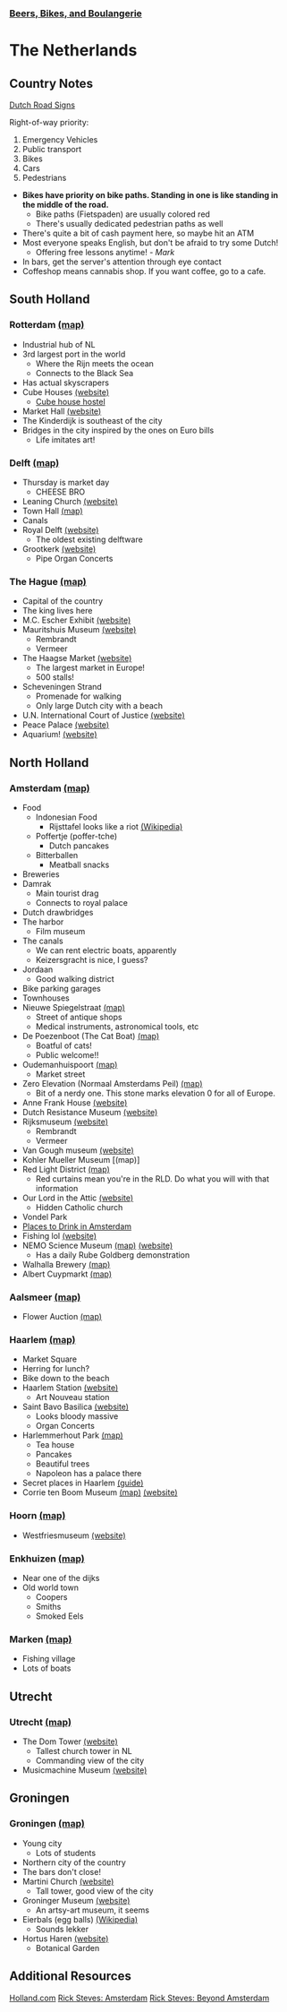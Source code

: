 ### [Beers, Bikes, and Boulangerie](../../Overview.html)

# The Netherlands

## Country Notes

[Dutch Road Signs](road-signs.md)

Right-of-way priority:
1. Emergency Vehicles
2. Public transport
3. Bikes
4. Cars
5. Pedestrians

- **Bikes have priority on bike paths. Standing in one is like standing in the middle of the road.**
	- Bike paths (Fietspaden) are usually colored red
	- There's usually dedicated pedestrian paths as well
- There's quite a bit of cash payment here, so maybe hit an ATM
- Most everyone speaks English, but don't be afraid to try some Dutch!
	- Offering free lessons anytime! *- Mark*
- In bars, get the server's attention through eye contact
- Coffeshop means cannabis shop. If you want coffee, go to a cafe.

## South Holland
### Rotterdam [(map)](https://www.google.com/maps/place/Rotterdam,+Netherlands/@51.9280712,4.4207887,12z/data=!3m1!4b1!4m5!3m4!1s0x47c5b7605f54c47d:0x5229bbac955e4b85!8m2!3d51.9244198!4d4.4777226)
- Industrial hub of NL
- 3rd largest port in the world
	- Where the Rijn meets the ocean
	- Connects to the Black Sea
- Has actual skyscrapers
- Cube Houses [(website)](https://kubuswoning.nl/en/)
	- [Cube house hostel](https://www.stayokay.com/en/hostel/rotterdam)
- Market Hall [(website)](https://www.markthal.nl/en/)
- The Kinderdijk is southeast of the city
- Bridges in the city inspired by the ones on Euro bills
	- Life imitates art!

### Delft [(map)](https://www.google.com/maps/place/Delft,+Netherlands/@51.9995826,4.3286784,13z/data=!3m1!4b1!4m5!3m4!1s0x47c5b5c3515f58fd:0x89b05ca3c54bd43d!8m2!3d52.0115667!4d4.3570662)
- Thursday is market day
	- CHEESE BRO
- Leaning Church [(website)](https://oudeennieuwekerkdelft.nl/en)
- Town Hall [(map)](https://www.google.com/maps/place/Stadhuis+Delft/@52.0115405,4.3564378,16z/data=!4m5!3m4!1s0x47c5b5c3b4686ca9:0xc0c64069f90a78a1!8m2!3d52.0114419!4d4.3584629)
- Canals
- Royal Delft [(website)](https://museum.royaldelft.com/en/)
	- The oldest existing delftware
- Grootkerk [(website)](https://oudeennieuwekerkdelft.nl/en)
	- Pipe Organ Concerts

### The Hague [(map)](https://www.google.com/maps/place/The+Hague,+Netherlands/@52.071739,4.239829,12z/data=!3m1!4b1!4m5!3m4!1s0x47c5b72f4298bd71:0x400de5a8d1e6c10!8m2!3d52.0704851!4d4.3007183)
- Capital of the country
- The king lives here
- M.C. Escher Exhibit [(website)](https://www.escherinhetpaleis.nl/?lang=en)
- Mauritshuis Museum [(website)](https://www.mauritshuis.nl/)
	- Rembrandt
	- Vermeer
- The Haagse Market [(website)](https://dehaagsemarkt.nl/english/)
	- The largest market in Europe!
	- 500 stalls!
- Scheveningen Strand
	- Promenade for walking
	- Only large Dutch city with a beach
- U.N. International Court of Justice [(website)](https://www.icj-cij.org/en)
- Peace Palace [(website)](https://www.vredespaleis.nl/?lang=en)
- Aquarium! [(website)](https://www.visitsealife.com/scheveningen/en/)


## North Holland
### Amsterdam [(map)](https://www.google.com/maps/place/Amsterdam,+Netherlands/@52.3547498,4.833921,12z/data=!3m1!4b1!4m5!3m4!1s0x47c63fb5949a7755:0x6600fd4cb7c0af8d!8m2!3d52.3675684!4d4.9041295)
- Food
	- Indonesian Food
		- Rijsttafel looks like a riot [(Wikipedia)](https://en.wikipedia.org/wiki/Rijsttafel)
	- Poffertje (poffer-tche)
		- Dutch pancakes
	- Bitterballen
		- Meatball snacks
- Breweries
- Damrak
	- Main tourist drag
	- Connects to royal palace
- Dutch drawbridges
- The harbor
	- Film museum
- The canals
	- We can rent electric boats, apparently
	- Keizersgracht is nice, I guess?
- Jordaan
	- Good walking district
- Bike parking garages
- Townhouses
- Nieuwe Spiegelstraat [(map)](https://www.google.com/maps/place/Staetshuys+Antiquairs+B.V.+Meulendijks+%26+Schuil/@52.3633604,4.8881534,19z/data=!4m6!3m5!1s0x47c609ebc7a56f61:0x2977670ba792c911!8m2!3d52.3633596!4d4.8887067!16s%2Fg%2F1tcvymfq)
	- Street of antique shops
	- Medical instruments, astronomical tools, etc
- De Poezenboot (The Cat Boat) [(map)](https://www.google.com/maps/place/De+Poezenboot/@52.3774895,4.8956511,16.58z/data=!4m6!3m5!1s0x47c609c889013aad:0x22fbd4af1537b2e6!8m2!3d52.3781657!4d4.8931329!16s%2Fg%2F1pznmhllr)
	- Boatful of cats!
	- Public welcome!!
- Oudemanhuispoort [(map)](https://goo.gl/maps/ggT74Jo99PJ4crGd8)
	- Market street
- Zero Elevation (Normaal Amsterdams Peil) [(map)](https://www.google.com/maps/place/Dam+Square/@52.3731413,4.8930781,125m/data=!3m1!1e3!4m6!3m5!1s0x47c609d9faf2eaab:0x28528186b9782ff2!8m2!3d52.3730668!4d4.892648!16s%2Fg%2F12jc0yq_k)
	- Bit of a nerdy one. This stone marks elevation 0 for all of Europe.
- Anne Frank House [(website)](https://www.annefrank.org/en/)
- Dutch Resistance Museum [(website)](https://www.verzetsmuseum.org/en/world-war-ii-in-the-netherlands)
- Rijksmuseum [(website)](https://www.rijksmuseum.nl/en)
	- Rembrandt
	- Vermeer
- Van Gough museum [(website)](https://www.vangoghmuseum.nl/en)
- Kohler Mueller Museum [(map)]
- Red Light District [(map)](https://www.google.com/maps/place/Red+Light+District+Amsterdam+Centrum/@52.3740227,4.8977618,17z/data=!3m1!4b1!4m5!3m4!1s0x47c609250d004419:0x195054befb3d51a2!8m2!3d52.3740194!4d4.8999505)
	- Red curtains mean you're in the RLD. Do what you will with that information
- Our Lord in the Attic [(website)](https://opsolder.nl/en/)
	- Hidden Catholic church
- Vondel Park
- [Places to Drink in Amsterdam](https://www.iamsterdam.com/en/see-and-do/eating-and-drinking/wonky-pubs-and-historic-drinking-holes)
- Fishing lol [(website)](https://fishingguideamsterdam.com/)
- NEMO Science Museum [(map)](https://www.google.com/maps/place/NEMO+Science+Museum/@52.3710575,4.9289207,14.67z/data=!4m6!3m5!1s0x47c609a4fe55bb9b:0xc748bda26202cebc!8m2!3d52.3742111!4d4.9123385!16zL20vMGZxc3Z2) [(website)](https://www.nemosciencemuseum.nl/en/)
	- Has a daily Rube Goldberg demonstration
- Walhalla Brewery [(map)](https://www.google.com/maps/place/Walhalla+Brewery+%26+Taproom/@52.3854242,4.9183589,17z/data=!3m1!4b1!4m6!3m5!1s0x47c609aa52fd8215:0x75aae3d07dc87d8e!8m2!3d52.3854209!4d4.9205476!16s%2Fg%2F11f0l4t1m3)
- Albert Cuypmarkt [(map)](https://www.google.com/maps/place/Albert+Cuyp+Market/@52.3558756,4.895002,18.21z/data=!4m6!3m5!1s0x47c609f28b745671:0xd2d8aeb9aaa10b4b!8m2!3d52.3559673!4d4.8953871!16s%2Fm%2F0269ljs)

### Aalsmeer [(map)](https://www.google.com/maps/place/Aalsmeer,+Netherlands/@52.2583455,4.7538725,13z/data=!4m5!3m4!1s0x47c5de00d69f34af:0x400de5a8d1e7450!8m2!3d52.2621639!4d4.7619222)
- Flower Auction [(map)](https://www.google.com/maps/place/Aalsmeer+Flower+Auction/@52.2586094,4.7807845,16z/data=!4m5!3m4!1s0x47c5de25f43ac82d:0x7e6ba34cf4c92c79!8m2!3d52.2582876!4d4.7825869)

### Haarlem [(map)](https://www.google.com/maps/place/Haarlem,+Netherlands/@52.383839,4.6078594,13z)
- Market Square
- Herring for lunch?
- Bike down to the beach
- Haarlem Station [(website)](https://www.holland.com/global/tourism/destinations/more-destinations/haarlem/haarlem-station.htm)
	- Art Nouveau station
- Saint Bavo Basilica [(website)](https://www.bavo.nl/en/)
	- Looks bloody massive
	- Organ Concerts
- Harlemmerhout Park [(map)](https://www.google.com/maps/@52.3737935,4.6399557,15z)
	- Tea house
	- Pancakes
	- Beautiful trees
	- Napoleon has a palace there
- Secret places in Haarlem [(guide)](https://www.holland.com/global/tourism/destinations/more-destinations/haarlem/haarlems-secrets.htm)
- Corrie ten Boom Museum [(map)](https://www.google.com/maps/place/Ten+Boom+Museum/@52.3848615,4.6483973,15.15z/data=!4m6!3m5!1s0x47c5ef6b7f13ab81:0x27136033a77a4718!8m2!3d52.3822678!4d4.6353118!16s%2Fm%2F076zd23) [(website)](https://www.corrietenboom.com/en/home)

### Hoorn [(map)](https://www.google.com/maps/place/Hoorn,+Netherlands/@52.6464208,5.0519001,15z/data=!4m5!3m4!1s0x47c8a90c31fad5df:0xcf99fa4d78d3ef18!8m2!3d52.6423654!4d5.0602124)
- Westfriesmuseum [(website)](https://www.westfriesmuseum.info/)

### Enkhuizen [(map)](https://www.google.com/maps/place/Enkhuizen,+Netherlands/@52.7155831,5.2460868,13z/data=!3m1!4b1!4m13!1m7!3m6!1s0x47c5b097c1c55765:0x31c1cb5df498e10d!2sScheveningen,+The+Hague,+Netherlands!3b1!8m2!3d52.1024015!4d4.3021834!3m4!1s0x47c8a3af762cff6d:0xed8c7c5144de5c87!8m2!3d52.7075692!4d5.2741241)
- Near one of the dijks
- Old world town
	- Coopers
	- Smiths
	- Smoked Eels

### Marken [(map)](https://www.google.com/maps/place/Marken,+Netherlands/@52.4686454,5.0976287,14z/data=!3m1!4b1!4m13!1m7!3m6!1s0x47c5b097c1c55765:0x31c1cb5df498e10d!2sScheveningen,+The+Hague,+Netherlands!3b1!8m2!3d52.1024015!4d4.3021834!3m4!1s0x47c61ad0f5d519af:0x425b3c2ce66fb7!8m2!3d52.4589905!4d5.1031923)
- Fishing village
- Lots of boats


## Utrecht
### Utrecht [(map)]()
- The Dom Tower [(website)](https://www.domtoren.nl/en/)
	- Tallest church tower in NL
	- Commanding view of the city
- Musicmachine Museum [(website)](https://www.museumspeelklok.nl/lang/en/)


## Groningen
### Groningen [(map)](https://www.google.com/maps/place/Groningen,+Netherlands/@53.2217513,6.530674,13z/data=!3m1!4b1!4m5!3m4!1s0x47c83286b462cca7:0xcb4b5086f9a6c8dc!8m2!3d53.2193835!4d6.5664983)
- Young city
	- Lots of students
- Northern city of the country
- The bars don't close!
- Martini Church [(website)](https://www.martinikerk.nl/)
	- Tall tower, good view of the city
- Groninger Museum [(website)](https://www.google.com/maps/place/Groninger+Museum/@53.2217513,6.530674,13z/data=!4m5!3m4!1s0x47c9cd5374ee08a7:0x758e59fd132a61d6!8m2!3d53.2122827!4d6.5660781)
	- An artsy-art museum, it seems
- Eierbals (egg balls) [(Wikipedia)](https://en.wikipedia.org/wiki/Dutch_cuisine#Fast_food)
	- Sounds lekker
- Hortus Haren [(website)](https://www.hortusharen.nl/en/welcome/)
	- Botanical Garden




## Additional Resources
[Holland.com](https://www.holland.com/global/tourism.htm)
[Rick Steves: Amsterdam](https://www.youtube.com/watch?v=cd8gLq6iZg4)
[Rick Steves: Beyond Amsterdam](https://www.youtube.com/watch?v=imjq5yQzNiI&t=10s)
